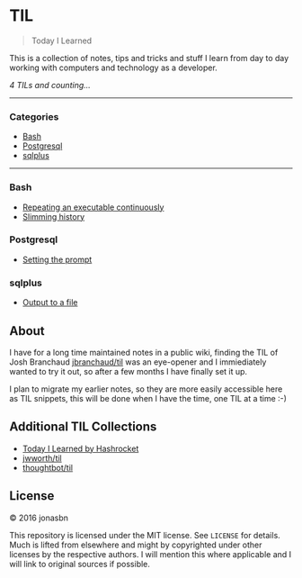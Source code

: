 # TIL

> Today I Learned

This is a collection of notes, tips and tricks and stuff I learn from day to day working with computers and technology as a developer.

_4 TILs and counting..._

---

### Categories

* [Bash](#bash)
* [Postgresql](#postgresql)
* [sqlplus](#sqlplus)

---

### Bash

- [Repeating an executable continuously](bash/repeating_an_executable_continuously.md)
- [Slimming history](bash/slimming_history.md)

### Postgresql

- [Setting the prompt](postgresql/setting_the_prompt.md)

### sqlplus

- [Output to a file](sqlplus/outputting_to_a_file.md)

## About

I have for a long time maintained notes in a public wiki, finding the TIL of 
Josh Branchaud [jbranchaud/til](https://github.com/jbranchaud/til) was an eye-opener and I immiediately wanted to try it out, so after a few months I have finally set it up.

I plan to migrate my earlier notes, so they are more easily accessible here as TIL snippets, this will be done when I have the time, one TIL at a time :-)

## Additional TIL Collections

* [Today I Learned by Hashrocket](https://til.hashrocket.com)
* [jwworth/til](https://github.com/jwworth/til)
* [thoughtbot/til](https://github.com/thoughtbot/til)

## License

&copy; 2016 jonasbn

This repository is licensed under the MIT license. See `LICENSE` for
details. Much is lifted from elsewhere and might by copyrighted under other licenses by the respective authors. I will mention this where applicable and I will link to original sources if possible.